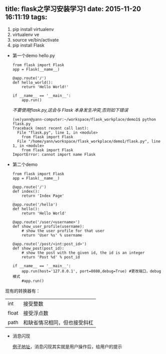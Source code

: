 title: flask之学习安装学习1
date: 2015-11-20 16:11:19
tags:
---



1.	pip install virtualenv
2.	virtualenv ve
3.	source ve/bin/activate
4.	pip install Flask

*	第一个demo hello.py
	```
	from flask import Flask
	app = Flask(__name__)
	
	@app.route('/')
	def hello_world():
	    return 'Hello World!'
	
	if __name__ == '__main__':
	    app.run()
	```
	
	*不要使用flask.py,这会与 Flask 本身发生冲突,否则如下错误*
	```
	(ve)yann@yann-computer:~/workspace/flask_workplace/demo1$ python flask.py 
	Traceback (most recent call last):
	  File "flask.py", line 1, in <module>
	    from flask import Flask
	  File "/home/yann/workspace/flask_workplace/demo1/flask.py", line 1, in <module>
	    from flask import Flask
	ImportError: cannot import name Flask
	
	```

*	第二个demo 
	```
	from flask import Flask
	app = Flask(__name__)
	
	@app.route('/')
	def index():
	    return 'Index Page'
	
	@app.route('/hello')
	def hello():
	    return 'Hello World'
	
	@app.route('/user/<username>')
	def show_user_profile(username):
	    # show the user profile for that user
	    return 'User %s' % username
	
	@app.route('/post/<int:post_id>')
	def show_post(post_id):
	    # show the post with the given id, the id is an integer
	    return 'Post %d' % post_id
	
	if __name__ == '__main__':
	    app.run(host='127.0.0.1', port=8080,debug=True) #更改端口，debug模式
	    #app.run()
	```

现有的转换器有：
	<table>
	    <tr>
	        <td>int</td><td>接受整数</td>
		</tr>
		<tr>
			<td>float</td><td>接受浮点数</td>
		</tr>
	<tr>
			<td>path</td><td>和缺省情况相同，但也接受斜杠</td>
	    </tr>
	</table>


* 消息闪现

	[例子地址](http://dormousehole.readthedocs.org/en/latest/patterns/flashing.html#message-flashing-pattern)，消息闪现其实就是用户操作后，给用户的提示